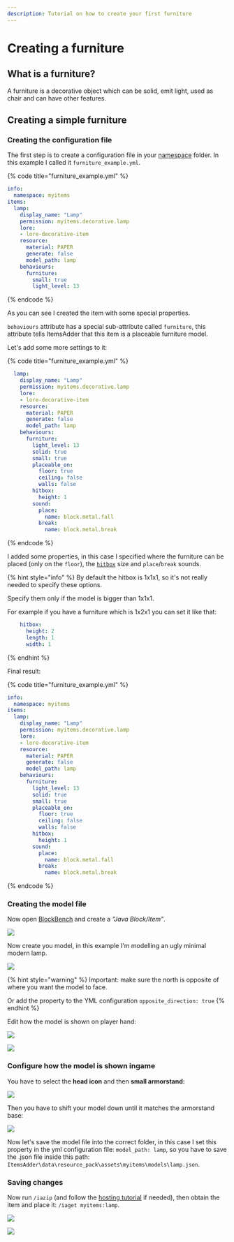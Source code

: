 ```yaml
---
description: Tutorial on how to create your first furniture
---
```


# Creating a furniture

## What is a furniture?

A furniture is a decorative object which can be solid, emit light, used as chair and can have other features.&#x20;

## Creating a simple furniture

### Creating the configuration file

The first step is to create a configuration file in your [namespace](../basic-concepts/namespace/) folder. In this example I called it `furniture_example.yml`.

{% code title="furniture_example.yml" %}
```yaml
info:
  namespace: myitems
items:
  lamp:
    display_name: "Lamp"
    permission: myitems.decorative.lamp
    lore:
    - lore-decorative-item
    resource:
      material: PAPER
      generate: false
      model_path: lamp
    behaviours:
      furniture:
        small: true
        light_level: 13
```
{% endcode %}

As you can see I created the item with some special properties.

`behaviours` attribute has a special sub-attribute called `furniture`, this attribute tells ItemsAdder that this item is a placeable furniture model.

Let's add some more settings to it:

{% code title="furniture_example.yml" %}
```yaml
  lamp:
    display_name: "Lamp"
    permission: myitems.decorative.lamp
    lore:
    - lore-decorative-item
    resource:
      material: PAPER
      generate: false
      model_path: lamp
    behaviours:
      furniture:
        light_level: 13
        solid: true
        small: true
        placeable_on:
          floor: true
          ceiling: false
          walls: false
        hitbox:
          height: 1
        sound:
          place:
            name: block.metal.fall
          break:
            name: block.metal.break
```
{% endcode %}

I added some properties, in this case I specified where the furniture can be placed (only on the `floor`), the [`hitbox`](furniture-collisions.md) size and `place`/`break` sounds.

{% hint style="info" %}
By default the hitbox is 1x1x1, so it's not really needed to specify these options.

Specify them only if the model is bigger than 1x1x1.

For example if you have a furniture which is 1x2x1 you can set it like that:

```yaml
    hitbox:
      height: 2
      length: 1
      width: 1
```
{% endhint %}

Final result:

{% code title="furniture_example.yml" %}
```yaml
info:
  namespace: myitems
items:
  lamp:
    display_name: "Lamp"
    permission: myitems.decorative.lamp
    lore:
    - lore-decorative-item
    resource:
      material: PAPER
      generate: false
      model_path: lamp
    behaviours:
      furniture:
        light_level: 13
        solid: true
        small: true
        placeable_on:
          floor: true
          ceiling: false
          walls: false
        hitbox:
          height: 1
        sound:
          place:
            name: block.metal.fall
          break:
            name: block.metal.break
```
{% endcode %}

### Creating the model file

Now open [BlockBench](../item-properties/resource/creating-3d-models.md) and create a _"Java Block/Item"_.

![](<../../../.gitbook/assets/image (49) (1) (1).png>)

Now create you model, in this example I'm modelling an ugly minimal modern lamp.

![](<../../../.gitbook/assets/image (47) (1) (1).png>)

{% hint style="warning" %}
Important: make sure the north is opposite of where you want the model to face.

Or add the property to the YML configuration `opposite_direction: true`
{% endhint %}

Edit how the model is shown on player hand:

![](<../../../.gitbook/assets/image (46) (1).png>)

![](<../../../.gitbook/assets/image (48) (1).png>)

### Configure how the model is shown ingame

You have to select the **head icon** and then **small armorstand:**

![](<../../../.gitbook/assets/image (41) (1) (1) (1).png>)

Then you have to shift your model down until it matches the armorstand base:

![](<../../../.gitbook/assets/image (42) (1).png>)

Now let's save the model file into the correct folder, in this case I set this property in the yml configuration file: `model_path: lamp`, so you have to save the .json file inside this path: `ItemsAdder\data\resource_pack\assets\myitems\models\lamp.json`.

### Saving changes

Now run `/iazip` (and follow the [hosting tutorial](../../resourcepack-hosting/) if needed), then obtain the item and place it: `/iaget myitems:lamp`.

![](<../../../.gitbook/assets/image (50) (1) (1) (1).png>)

![](<../../../.gitbook/assets/image (44) (1) (1).png>)

